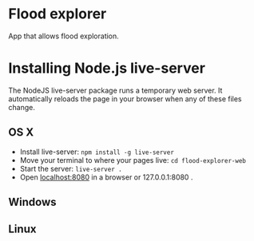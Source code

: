 # Flood explorer
App that allows flood exploration.

# Installing Node.js live-server

The NodeJS live-server package runs a temporary web server. It automatically reloads the page in your browser when any of these files change.

## OS X
+ Install live-server: `npm install -g live-server`
+ Move your terminal to where your pages live: `cd flood-explorer-web`
+ Start the server: `live-server .`
+ Open [localhost:8080](localhost:8080) in a browser or 127.0.0.1:8080 .

## Windows

## Linux
